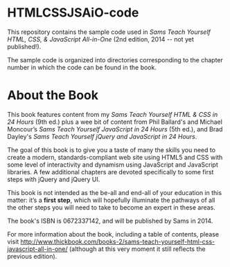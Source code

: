 HTMLCSSJSAiO-code
=================

This repository contains the sample code used in *Sams Teach Yourself HTML, CSS, & JavaScript All-in-One* (2nd edition, 2014 -- not yet published!).

The sample code is organized into directories corresponding to the chapter number in which the code can be found in the book.

About the Book
==============
This book features content from my *Sams Teach Yourself HTML & CSS in 24 Hours* (9th ed.) plus a wee bit of content from Phil Ballard's and Michael Moncour’s *Sams Teach Yourself JavaScript in 24 Hours* (5th ed.), and Brad Dayley's *Sams Teach Yourself jQuery and JavaScript in 24 Hours*. 

The goal of this book is to give you a taste of many the skills you need to create a modern, standards-compliant web site using HTML5 and CSS with some level of interactivity and dynamism using JavaScript and JavaScript libraries. A few additional chapters are devoted specifically to some first steps with jQuery and jQuery UI.

This book is not intended as the be-all and end-all of your education in this matter: it’s a **first step**, which will hopefully illuminate the pathways of all the other steps you will need to take to become an expert in these areas.

The book's ISBN is 0672337142, and will be published by Sams in 2014.

For more information about the book, including a table of contents, please visit http://www.thickbook.com/books-2/sams-teach-yourself-html-css-javascript-all-in-one/ (although at this very moment it still reflects the previous edition).
